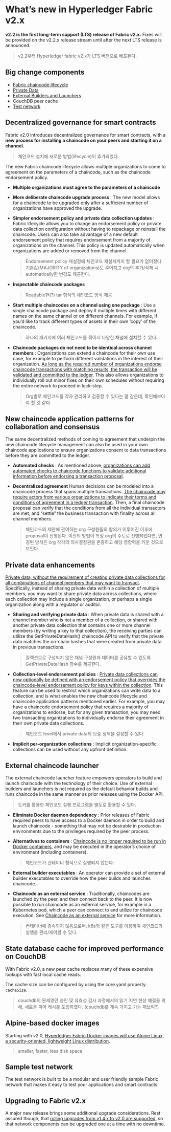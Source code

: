 # What’s new in Hyperledger Fabric v2.x

**v2.2 is the first long-term support (LTS) release of Fabric v2.x.** Fixes will be provided on the v2.2.x release stream until after the next LTS release is announced.

> v2.2부터 Hyperledger fabric v2.x가 LTS 버전으로 배포된다.



## Big change components

- [Fabric chaincode lifecycle](https://hyperledger-fabric.readthedocs.io/en/release-2.2/chaincode_lifecycle.html)
- [Private Data](https://hyperledger-fabric.readthedocs.io/en/release-2.2/private-data-arch.html)
- [External Builders and Launchers](https://hyperledger-fabric.readthedocs.io/en/release-2.2/cc_launcher.html)
- CouchDB peer cache
- [Test network](https://hyperledger-fabric.readthedocs.io/en/release-2.2/test_network.html)



## Decentralized governance for smart contracts

Fabric v2.0 introduces decentralized governance for smart contracts, with a **new process for installing a chaincode on your peers and starting it on a channel.** 

> 체인코드 설치에 새로운 방법(lifecycle)이 추가되었다.

The new Fabric chaincode lifecycle allows multiple organizations to come to agreement on the parameters of a chaincode, such as the chaincode endorsement policy.

- **Multiple organizations must agree to the parameters of a chaincode**

- **More deliberate chaincode upgrade process** : The new model allows for a chaincode to be upgraded only after a sufficient number of organizations have approved the upgrade.

- **Simpler endorsement policy and private data collection updates** : Fabric lifecycle allows you to change an endorsement policy or private data collection configuration without having to repackage or reinstall the chaincode. Users can also take advantage of a new default endorsement policy that requires endorsement from a majority of organizations on the channel. This policy is updated automatically when organizations are added or removed from the channel.

  > Endorsement policy 재설정에 체인코드 재설치까지 할 필요가 없어졌다. 기본값(MAJORITY of organizations)도 주어지고 org의 추가/삭제 시  automatically한 변경도 제공한다.

- **Inspectable chaincode packages** 

  >  Readable한(?) tar 형식의 체인코드 방식 제공

- **Start multiple chaincodes on a channel using one package** : Use a single chaincode package and deploy it multiple times with different names on the same channel or on different channels. For example, if you’d like to track different types of assets in their own ‘copy’ of the chaincode.

  > 하나의 패키지에 여러 체인코드를 묶어서 다양한 채널에 설치할 수 있다.

- **Chaincode packages do not need to be identical across channel members** : Organizations can extend a chaincode for their own use case, for example to perform different validations in the interest of their organization. <u>As long as the required number of organizations endorse chaincode transactions with matching results, the transaction will be validated and committed to the ledger</u>. This also allows organizations to individually roll out minor fixes on their own schedules without requiring the entire network to proceed in lock-step.

  > Org별로 체인코드를 각자 관리하고 검증할 수 있다는 말 같은데, 확인해보아야 할 것 같다.



## New chaincode application patterns for collaboration and consensus

The same decentralized methods of coming to agreement that underpin the new chaincode lifecycle management can also be used in your own chaincode applications to ensure organizations consent to data transactions before they are committed to the ledger.

- **Automated checks** : As mentioned above, <u>organizations can add automated checks to chaincode functions to validate additional information before endorsing a transaction proposal</u>.

- **Decentralized agreement** Human decisions can be modeled into a chaincode process that spans multiple transactions. <u>The chaincode may require actors from various organizations to indicate their terms and conditions of agreement in a ledger transaction</u>. Then, a final chaincode proposal can verify that the conditions from all the individual transactors are met, and “settle” the business transaction with finality across all channel members.

  > 체인코드의 제안에 관여하는 org 구성원들의 합의가 이루어진 이후에 proposal이 진행된다. 이전의 방법이 특정 org의 주도로 진행되었다면, 변경된 방식은 org 각각의 의사결정권을 존중하고 해당 영향력을 키운 것으로 보인다.



## Private data enhancements

<u>Private data, without the requirement of creating private data collections for all combinations of channel members that may want to transact</u>. Specifically, instead of sharing private data within a collection of multiple members, you may want to share private data across collections, where each collection may include a single organization, or perhaps a single organization along with a regulator or auditor.

- **Sharing and verifying private data** : When private data is shared with a channel member who is not a member of a collection, or shared with another private data collection that contains one or more channel members (by writing a key to that collection), the receiving parties can utilize the GetPrivateDataHash() chaincode API to verify that the private data matches the on-chain hashes that were created from private data in previous transactions.

  > 컬렉션으로 구성되지 않은 채널 구성원과 데이터를 공유할 수 있도록 GetPrivateDataHash 함수를 제공한다.

- **Collection-level endorsement policies** : <u>Private data collections can now optionally be defined with an endorsement policy that overrides the chaincode-level endorsement policy for keys within the collection</u>. This feature can be used to restrict which organizations can write data to a collection, and is what enables the new chaincode lifecycle and chaincode application patterns mentioned earlier. For example, you may have a chaincode endorsement policy that requires a majority of organizations to endorse, but for any given transaction, you may need two transacting organizations to individually endorse their agreement in their own private data collections.

  > 체인코드 level에서 private data의 보증 정책을 설정할 수 있다.

- **Implicit per-organization collections** : Implicit organization-specific collections can be used without any upfront definition.



## External chaincode launcher

The external chaincode launcher feature empowers operators to build and launch chaincode with the technology of their choice. Use of external builders and launchers is not required as the default behavior builds and runs chaincode in the same manner as prior releases using the Docker API.

> 도커를 활용한 체인코드 실행 프로그램을 별도로 활용할 수 있다.

- **Eliminate Docker daemon dependency** : Prior releases of Fabric required peers to have access to a Docker daemon in order to build and launch chaincode - something that may not be desirable in production environments due to the privileges required by the peer process.

- **Alternatives to containers** : <u>Chaincode is no longer required to be run in Docker containers</u>, and may be executed in the operator’s choice of environment (including containers).

  > 체인코드가 컨테이너 형식으로 실행되지 않는다. 

- **External builder executables** : An operator can provide a set of external builder executables to override how the peer builds and launches chaincode.

- **Chaincode as an external service** : Traditionally, chaincodes are launched by the peer, and then connect back to the peer. It is now possible to run chaincode as an external service, for example in a Kubernetes pod, which a peer can connect to and utilize for chaincode execution. See [Chaincode as an external service](https://hyperledger-fabric.readthedocs.io/en/release-2.2/cc_service.html) for more information.

  > 컨테이너에 종속되지 않음으로써, k8s와 같은 도구를 이용하여 체인코드의 실행을 관리/제어할 수 있다.



## State database cache for improved performance on CouchDB

With Fabric v2.0, a new peer cache replaces many of these expensive lookups with fast local cache reads. 

The cache size can be configured by using the core.yaml property `cacheSize`.

> couchdb의 문제였던 승인 및 유효성 검사 과정에서의 읽기 지연 현상 해결을 위해, 새로운 피어 캐시를 도입하였다. (couchdb를 계속 가지고 가는 패브릭?)



## Alpine-based docker images

Starting with v2.0, <u>Hyperledger Fabric Docker images will use Alpine Linux, a security-oriented, lightweight Linux distribution</u>. 

> smaller, faster, less disk space



## Sample test network

The test network is built to be a modular and user friendly sample Fabric network that makes it easy to test your applications and smart contracts. 



## Upgrading to Fabric v2.x

A major new release brings some additional upgrade considerations. Rest assured though, that <u>rolling upgrades from v1.4.x to v2.0 are supported</u>, so that network components can be upgraded one at a time with no downtime.

